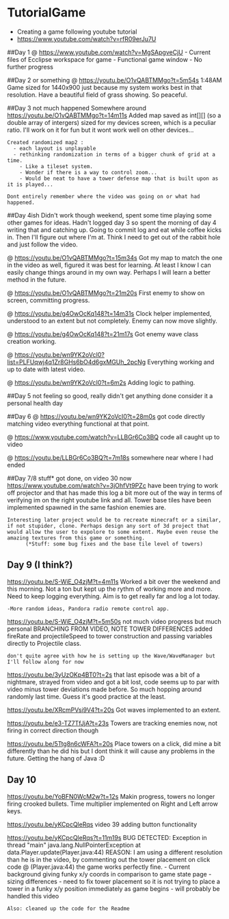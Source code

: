 # TutorialGame
  - Creating a game following youtube tutorial
  - https://www.youtube.com/watch?v=rfR09erJu7U

##Day 1
  @ https://www.youtube.com/watch?v=MgSApgveCjU
    - Current files of Ecclipse workspace for game
    - Functional game window
    - No further progress

##Day 2 or something
  @ https://youtu.be/O1vQABTMMgo?t=5m54s
    1:48AM
    Game sized for 1440x900 just because my system works best in that resolution.
    Have a beautiful field of grass showing. So peaceful.

##Day 3 not much happened
    Somewhere around https://youtu.be/O1vQABTMMgo?t=14m11s
    Added map saved as int[][] (so a double array of intergers)
      sized for my devices screen, which is a peculiar ratio. I'll work on it for fun but it wont work well on other devices...

    Created randomized map2 :
      - each layout is unplayable
      - rethinking randomization in terms of a bigger chunk of grid at a time.
        - Like a tileset system.
        - Wonder if there is a way to control zoom...
        - Would be neat to have a tower defense map that is built upon as it is played...

    Dont entirely remember where the video was going on or what had happened.

##Day 4ish
    Didn't work though weekend, spent some time playing some other games for ideas.
    Hadn't logged day 3 so spent the morning of day 4 writing that and catching up.
    Going to commit log and eat while coffee kicks in. Then I'll figure out where I'm at. Think I need to get out of the rabbit hole and just follow the video.

  @  https://youtu.be/O1vQABTMMgo?t=15m34s
    Got my map to match the one in the video as well, figured it was best for learning. At least I know I can easily change things around in my own way. Perhaps I will learn a better method in the future.

  @ https://youtu.be/O1vQABTMMgo?t=21m20s
    First enemy to show on screen, committing progress.

  @ https://youtu.be/g4OwOcKq148?t=14m31s
    Clock helper implemented, understood to an extent but not completely.
    Enemy can now move slightly.

  @ https://youtu.be/g4OwOcKq148?t=21m17s
    Got enemy wave class creation working.


  @ https://youtu.be/wn9YK2oVcI0?list=PLFUqwj4q1Zr8GHs6bO4d6gxMGUh_2pcNg
    Everything working and up to date with latest video.

  @ https://youtu.be/wn9YK2oVcI0?t=6m2s
    Adding logic to pathing.


##Day 5
    not feeling so good, really didn't get anything done
    consider it a personal health day

##Day 6
  @ https://youtu.be/wn9YK2oVcI0?t=28m0s
    got code directly matching video
    everything functional at that point.

  @ https://www.youtube.com/watch?v=LLBGr6Co3BQ
    code all caught up to video

  @ https://youtu.be/LLBGr6Co3BQ?t=7m18s
    somewhere near where I had ended

##Day 7/8
    stuff* got done, on video 30 now
  https://www.youtube.com/watch?v=3jOhfVt9PZc
    have been trying to work off projector and that has made this log a bit more out of the way in terms of verifying im on the right youtube link and all. Tower base tiles have been implemented spawned in the same fashion enemies are.

    Interesting later project would be to recreate minecraft or a similar, if not stupider, clone. Perhaps design any sort of 3d project that would allow the user to expolore to some extent. Maybe even reuse the amazing textures from this game or something.
          (*Stuff: some bug fixes and the base tile level of towers)

## Day 9 (I think?)
  https://youtu.be/S-WiE_O4zjM?t=4m11s
    Worked a bit over the weekend and this morning. Not a ton but kept up the rythm of working more and more. Need to keep logging everything. Aim is to get really far and log a lot today.

    -More random ideas, Pandora radio remote control app.

  https://youtu.be/S-WiE_O4zjM?t=5m50s
    not much video progress but much personal
    BRANCHING FROM VIDEO, NOTE TOWER DIFFERENCES added fireRate and projectileSpeed to tower construction and passing variables directly to Projectile class.

    don't quite agree with how he is setting up the Wave/WaveManager but I'll follow along for now

  https://youtu.be/3yUzOKp4BT0?t=2s
    that last episode was a bit of a nightmare, strayed from video and got a bit lost, code seems up to par with video minus tower deviations made before. So much hopping around randomly last time. Guess it's good practice at the least.


  https://youtu.be/XRcmPVsi9V4?t=20s
    Got waves implemented to an extent.

  https://youtu.be/e3-TZ7TfJjA?t=23s
    Towers are tracking enemies now, not firing in correct direction though

  https://youtu.be/5Ttg8n6cWFA?t=20s
    Place towers on a click, did mine a bit differently than he did his but I dont think it will cause any problems in the future. Getting the hang of Java :D

## Day 10
  https://youtu.be/YoBFN0WcM2w?t=12s
    Makin progress, towers no longer firing crooked bullets. Time multiplier implemented on Right and Left arrow keys.

  https://youtu.be/yKCpcQleRqs
    video 39 adding button functionality

  https://youtu.be/yKCpcQleRqs?t=11m19s
  BUG DETECTED:
    Exception in thread "main" java.lang.NullPointerException
      at data.Player.update(Player.java:44)
  REASON:
    I am using a different resolution than he is in the video, by commenting out the tower placement on click code @ (Player.java:44) the game works perfectly fine.
      - Current background giving funky x/y coords in comparison to game state page
      - sizing differences
      - need to fix tower placement so it is not trying to place a tower in a funky x/y position immediately as game begins
        - will probably be handled this video

    Also: cleaned up the code for the Readme


